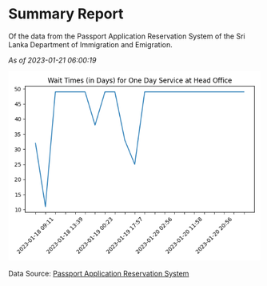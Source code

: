 # Summary Report

Of the data from the Passport Application Reservation System of the Sri Lanka Department of Immigration and Emigration.

*As of 2023-01-21 06:00:19*

![Wait Time Chart](summary.wait_time_chart.png)

Data Source: [Passport Application Reservation System](https://eservices.immigration.gov.lk:8443/appointment/pages/reservationApplication.xhtml)
